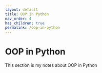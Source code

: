 ```yaml
---
layout: default
title: OOP in Python
nav_order: 4
has_children: true
permalink: /oop-in-python
---
```


# OOP in Python

This section is my notes about OOP in Python
